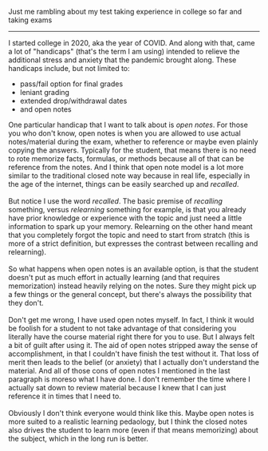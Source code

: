 Just me rambling about my test taking experience in college so far and taking exams

----

I started college in 2020, aka the year of COVID. And along with that, came a lot of "handicaps" (that's the term I am using) intended to relieve the additional stress and anxiety that the pandemic brought along. These handicaps include, but not limited to:
- pass/fail option for final grades
- leniant grading
- extended drop/withdrawal dates
- and open notes

One particular handicap that I want to talk about is *open notes*. For those you who don't know, open notes is when you are allowed to use actual notes/material during the exam, whether to reference or maybe even plainly copying the answers. Typically for the student, that means there is no need to rote memorize facts, formulas, or methods because all of that can be reference from the notes. And I think that open note model is a lot more similar to the traditional closed note way because in real life, especially in the age of the internet, things can be easily searched up and *recalled*.    
<br>
But notice I use the word *recalled*. The basic premise of *recalling* something, versus *relearning* something for example, is that you already have prior knowledge or experience with the topic and just need a little information to spark up your memory. Relearning on the other hand meant that you completely forgot the topic and need to start from stratch (this is more of a strict definition, but expresses the contrast between recalling and relearning).    
<br>
So what happens when open notes is an available option, is that the student doesn't put as much effort in actually learning (and that requires memorization) instead heavily relying on the notes. Sure they might pick up a few things or the general concept, but there's always the possibility that they don't.   
<br>
Don't get me wrong, I have used open notes myself. In fact, I think it would be foolish for a student to not take advantage of that considering you literally have the course material right there for you to use. But I always felt a bit of guilt after using it. The aid of open notes stripped away the sense of accomplishment, in that I couldn't have finish the test without it. That loss of merit then leads to the belief (or anxiety) that I actually don't understand the material. And all of those cons of open notes I mentioned in the last paragraph is moreso what I have done. I don't remember the time where I actually sat down to review material because I knew that I can just reference it in times that I need to.  
<br>
Obviously I don't think everyone would think like this. Maybe open notes is more suited to a realistic learning pedaology, but I think the closed notes also drives the student to learn more (even if that means memorizing) about the subject, which in the long run is better.  

